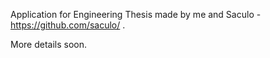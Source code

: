 Application for Engineering Thesis made by me and Saculo - https://github.com/saculo/ .

More details soon.
